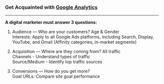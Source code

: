 ### Get Acquainted with [Google Analytics](https://analytics.google.com/analytics/academy/course/6)

***
**A digital marketer must answer 3 questions:**  

1) Audience — Who are your customers?
Age & Gender  
Interests: Apply to all Google Ads platforms, including Search, Display, YouTube, and Gmail (Affinity categories, in-market segments)

2) Acquisition — Where are they coming from?
All traffic  
Channels - Understand types of traffic  
Source/Medium - Identify top traffic sources

3) Conversions — How do you get more?  
Goal URLs: Compare site goal performance